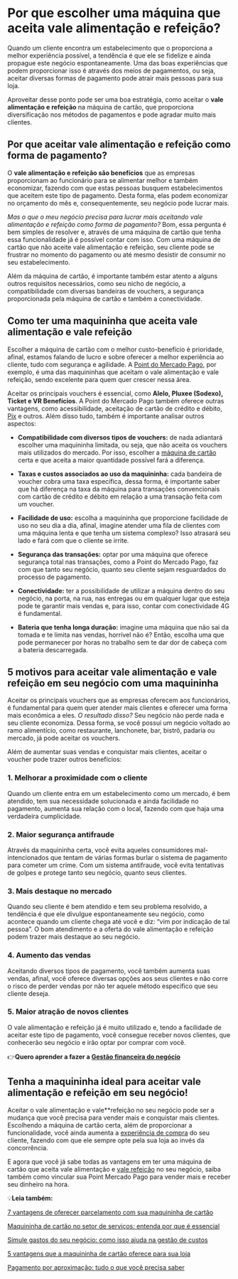 # Por que escolher uma máquina que aceita vale alimentação e refeição?

Quando um cliente encontra um estabelecimento que o proporciona a melhor experiência possível, a tendência é que ele se fidelize e ainda propague este negócio espontaneamente. Uma das boas experiências que podem proporcionar isso é através dos meios de pagamentos, ou seja, aceitar diversas formas de pagamento pode atrair mais pessoas para sua loja.

Aproveitar desse ponto pode ser uma boa estratégia, como aceitar o **vale alimentação e refeição** na máquina de cartão, que proporciona diversificação nos métodos de pagamentos e pode agradar muito mais clientes.

## **Por que aceitar vale alimentação e refeição como forma de pagamento?**

O **vale alimentação e refeição são benefícios** que as empresas proporcionam ao funcionário para se alimentar melhor e também economizar, fazendo com que estas pessoas busquem estabelecimentos que aceitem este tipo de pagamento. Desta forma, elas podem economizar no orçamento do mês e, consequentemente, seu negócio pode lucrar mais.

*Mas o que o meu negócio precisa para lucrar mais aceitando vale alimentação e* *refeição como forma de pagamento?* Bom, essa pergunta é bem simples de resolver e, através de uma máquina de cartão que tenha essa funcionalidade já é possível contar com isso. Com uma máquina de cartão que não aceite vale alimentação e refeição, seu cliente pode se frustrar no momento do pagamento ou até mesmo desistir de consumir no seu estabelecimento.

Além da máquina de cartão, é importante também estar atento a alguns outros requisitos necessários, como seu nicho de negócio, a compatibilidade com diversas bandeiras de vouchers, a segurança proporcionada pela máquina de cartão e também a conectividade.

## **Como ter uma maquininha que aceita vale alimentação e vale** **refeição**

Escolher a máquina de cartão com o melhor custo-benefício é prioridade, afinal, estamos falando de lucro e sobre oferecer a melhor experiência ao cliente, tudo com segurança e agilidade. A [Point do Mercado Pago](https://meubolso.mercadopago.com.br/quanto-custa-vender-com-a-maquininha-de-cartao-point-do-mercado-pago), por exemplo, é uma das maquininhas que aceitam o vale alimentação e vale refeição, sendo excelente para quem quer crescer nessa área.

Aceitar os principais vouchers é essencial, como **Alelo, Pluxee (Sodexo), Ticket e VR Benefícios**. A Point do Mercado Pago também oferece outras vantagens, como acessibilidade, aceitação de cartão de crédito e débito, [Pix](https://meubolso.mercadopago.com.br/venda-com-pix-atraves-da-maquininha-do-mercado-pago) e outros. Além disso tudo, também é importante analisar outros aspectos:

- **Compatibilidade com diversos tipos de vouchers:** de nada adiantará escolher uma maquininha limitada, ou seja, que não aceita os vouchers mais utilizados do mercado. Por isso, escolher a [máquina de cartão](https://meubolso.mercadopago.com.br/maquina-cartao-saiba-escolher) certa e que aceita a maior quantidade possível fará a diferença.

- **Taxas e custos associados ao uso da maquininha:** cada bandeira de voucher cobra uma taxa específica, dessa forma, é importante saber que há diferença na taxa da máquina para transações convencionais com cartão de crédito e débito em relação a uma transação feita com um voucher.

- **Facilidade de uso:** escolha a maquininha que proporcione facilidade de uso no seu dia a dia, afinal, imagine atender uma fila de clientes com uma máquina lenta e que tenha um sistema complexo? Isso atrasará seu lado e fará com que o cliente se irrite.

- **Segurança das transações:** optar por uma máquina que oferece segurança total nas transações, como a Point do Mercado Pago, faz com que tanto seu negócio, quanto seu cliente sejam resguardados do processo de pagamento.

- **Conectividade:** ter a possibilidade de utilizar a máquina dentro do seu negócio, na porta, na rua, nas entregas ou em qualquer lugar que esteja pode te garantir mais vendas e, para isso, contar com conectividade 4G é fundamental.

- **Bateria que tenha longa duração:** imagine uma máquina que não sai da tomada e te limita nas vendas, horrível não é? Então, escolha uma que pode permanecer por horas no trabalho sem te dar dor de cabeça com a bateria descarregada.

## 

## **5 motivos para aceitar vale alimentação e vale** **refeição em seu negócio com uma maquininha**

Aceitar os principais vouchers que as empresas oferecem aos funcionários, é fundamental para quem quer atender mais clientes e oferecer uma forma mais econômica a eles. *O resultado disso?* Seu negócio não perde nada e seu cliente economiza. Dessa forma, se você possui um negócio voltado ao ramo alimentício, como restaurante, lanchonete, bar, bistrô, padaria ou mercado, já pode aceitar os vouchers.

Além de aumentar suas vendas e conquistar mais clientes, aceitar o voucher pode trazer outros benefícios:

### **1. Melhorar a proximidade com o cliente**

Quando um cliente entra em um estabelecimento como um mercado, é bem atendido, tem sua necessidade solucionada e ainda facilidade no pagamento, aumenta sua relação com o local, fazendo com que haja uma verdadeira cumplicidade.

### **2. Maior segurança antifraude**

Através da maquininha certa, você evita aqueles consumidores mal-intencionados que tentam de várias formas burlar o sistema de pagamento para cometer um crime. Com um sistema antifraude, você evita tentativas de golpes e protege tanto seu negócio, quanto seus clientes.

### **3. Mais destaque no mercado**

Quando seu cliente é bem atendido e tem seu problema resolvido, a tendência é que ele divulgue espontaneamente seu negócio, como acontece quando um cliente chega até você e diz: “vim por indicação de tal pessoa”. O bom atendimento e a oferta do vale alimentação e refeição podem trazer mais destaque ao seu negócio.

### **4. Aumento das vendas**

Aceitando diversos tipos de pagamento, você também aumenta suas vendas, afinal, você oferece diversas opções aos seus clientes e não corre o risco de perder vendas por não ter aquele método específico que seu cliente deseja.

### **5. Maior atração de novos clientes**

O vale alimentação e refeição já é muito utilizado e, tendo a facilidade de aceitar este tipo de pagamento, você consegue receber novos clientes, que conhecerão seu negócio e irão optar por comprar com você.

👉**Quero aprender a fazer a [Gestão financeira do negócio](https://empreendedores.mercadopago.com.br/gestao-financeira)**

## **Tenha a maquininha ideal para aceitar vale alimentação e refeição em seu negócio!**

Aceitar o vale alimentação e vale**refeição no seu negócio pode ser a mudança que você precisa para vender mais e conquistar mais clientes. Escolhendo a máquina de cartão certa, além de proporcionar a funcionalidade, você ainda aumenta a [experiência de compra](https://meubolso.mercadopago.com.br/como-transformar-experiencia-de-compra-com-nfc) do seu cliente, fazendo com que ele sempre opte pela sua loja ao invés da concorrência.

E agora que você já sabe todas as vantagens em ter uma máquina de cartão que aceita vale alimentação e [vale refeição](https://meubolso.mercadopago.com.br/como-aceitar-vale-refeicao-vr-na-point) no seu negócio, saiba também como vincular sua Point Mercado Pago para vender mais e receber seu dinheiro na hora.

💡**Leia também:**

[7 vantagens de oferecer parcelamento com sua maquininha de cartão](https://meubolso.mercadopago.com.br/parcelamento-com-sua-maquininha-de-cartao)

[Maquininha de cartão no setor de serviços: entenda por que é essencial](https://meubolso.mercadopago.com.br/maquininha-de-cartao-setor-de-servicos)

[Simule gastos do seu negócio: como isso ajuda na gestão de custos](https://meubolso.mercadopago.com.br/simulador-e-gestao-de-custos)

[5 vantagens que a maquininha de cartão oferece para sua loja](https://meubolso.mercadopago.com.br/vantagens-de-adquirir-uma-maquininha-de-cartao-para-sua-loja)

[Pagamento por aproximação: tudo o que você precisa saber](https://meubolso.mercadopago.com.br/pagamento-por-aproximacao)